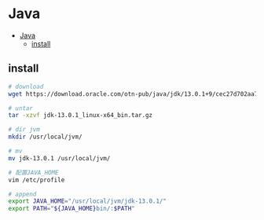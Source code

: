 # Java

- [Java](#java)
  - [install](#install)

## install

```bash
# download
wget https://download.oracle.com/otn-pub/java/jdk/13.0.1+9/cec27d702aa74d5a8630c65ae61e4305/jdk-13.0.1_linux-x64_bin.tar.gz

# untar
tar -xzvf jdk-13.0.1_linux-x64_bin.tar.gz

# dir jvm
mkdir /usr/local/jvm/

# mv
mv jdk-13.0.1 /usr/local/jvm/
```

```bash
# 配置JAVA_HOME
vim /etc/profile

# append
export JAVA_HOME="/usr/local/jvm/jdk-13.0.1/"
export PATH="${JAVA_HOME}bin/:$PATH"
```
